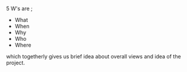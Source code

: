 5 W's are ;
* What
* When
* Why
* Who
* Where

which togetherly gives us brief idea about overall views and idea of the project.
